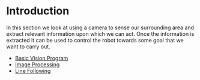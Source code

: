 # Introduction
In this section we look at using a camera to sense our surrounding area and extract relevant information upon which we can act.  Once the information is extracted it can be used to control the robot towards some goal that we want to carry out.
 
- [Basic Vision Program](romiBasicVision.md)
- [Image Processing](romiImageProcessing.md)
- [Line Following](romiLineFollow.md)
